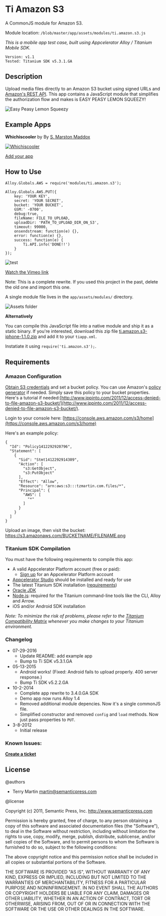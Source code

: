 # Ti Amazon S3

A CommonJS module for Amazon S3.

Module location: `/blob/master/app/assets/modules/ti.amazon.s3.js`

*This is a mobile app test case, built using Appcelerator Alloy / Titanium Mobile SDK.*

```
Version: v1.1
Tested: Titanium SDK v5.3.1.GA
```

## Description

Upload media files directly to an Amazon S3 bucket using signed URLs and [Amazon's REST API](http://docs.aws.amazon.com/AmazonS3/latest/dev/RESTAuthentication.html).  This app contains a JavaScript module that simplifies the authorization flow and makes is EASY PEASY LEMON SQUEEZY!

![Easy Peasy Lemon Squeezy](http://ucyberleague.net/images/clanlogos/535.jpg)

## Example Apps

**Whichiscooler** by By [S. Marston Maddox](http://www.whichiscooler.com/)

[![Whichiscooler](http://a3.mzstatic.com/us/r30/Purple20/v4/84/4f/9a/844f9a97-d1af-2bd8-9a38-d2e43f4ed525/icon90x90.png)](https://itunes.apple.com/us/app/whichiscooler/id971389872?mt=8#)

[Add your app](https://github.com/tzmartin/Ti-Amazon-S3/issues/new)

## How to Use

    Alloy.Globals.AWS = require('modules/ti.amazon.s3');

    Alloy.Globals.AWS.PUT({
    	key: 'YOUR KEY',
    	secret: 'YOUR SECRET',
		bucket: 'YOUR BUCKET',
		GSM:' -0700',
		debug:true,
		fileName: FILE_TO_UPLOAD,
		uploadDir: 'PATH_TO_UPLOAD_DIR_ON_S3',
		timeout: 99000,
		onsendstream: function(e) {},
		error: function(e) {},
		success: function(e) {
			Ti.API.info('DONE!!')
		}
	});

![test](https://raw.githubusercontent.com/tzmartin/Ti-Amazon-S3/master/screencast.gif)

[Watch the Vimeo link](http://vimeo.com/107978881)

Note: This is a complete rewrite. If you used this project in the past, delete the old one and import this one.

A single module file lives in the ```app/assets/modules/``` directory.

![Assets folder](https://monosnap.com/image/ytTb2RNWPYd6h5NdfJMUTnPpT0679V.png)

**Alternatively**

You can compile this JavaScript file into a native module and ship it as a static binary.  If you're interested, download this zip file [ti.amazon.s3-iphone-1.1.0.zip](https://raw.githubusercontent.com/tzmartin/Ti-Amazon-S3/master/dist/ti.amazon.s3-iphone-1.1.0.zip) and add it to your ```tiapp.xml```.

Instatiate it using ```require('ti.amazon.s3');```.

## Requirements

### Amazon Configuration

[Obtain S3 credentials](https://aws-portal.amazon.com/gp/aws/developer/account/index.html?action=access-key) and set a bucket policy.  You can use Amazon's [policy generator](http://awspolicygen.s3.amazonaws.com/policygen.html) if needed.  Simply save this policy to your bucket properties.  Here's a tutorial if needed:[http://www.jppinto.com/2011/12/access-denied-to-file-amazon-s3-bucket/](http://www.jppinto.com/2011/12/access-denied-to-file-amazon-s3-bucket/).

Login to your console here: [https://console.aws.amazon.com/s3/home](https://console.aws.amazon.com/s3/home)

Here's an example policy:

```
{
  "Id": "Policy1412292920796",
  "Statement": [
    {
      "Sid": "Stmt1412292914309",
      "Action": [
        "s3:GetObject",
        "s3:PutObject"
      ],
      "Effect": "Allow",
      "Resource": "arn:aws:s3:::tzmartin.com.files/*",
      "Principal": {
        "AWS": [
          "*"
        ]
      }
    }
  ]
}
```

Upload an image, then visit the bucket: https://s3.amazonaws.com/BUCKETNAME/FILENAME.png

### Titanium SDK Compilation

You must have the following requirements to compile this app:

- A valid Appcelerator Platform account (free or paid):
	- [Sign up](http://www.appcelerator.com/signup) for an Appcelerator Platform account
- [Appcelerator Studio](https://platform.appcelerator.com/#/product/studio) should be installed and ready for use
- The latest Titanium SDK installation ([requirements](http://docs.appcelerator.com/platform/latest/#!/guide/Prerequisites))
- [Oracle JDK](http://docs.appcelerator.com/platform/latest/#!/guide/Installing_Oracle_JDK)
- [Node.js](http://docs.appcelerator.com/platform/latest/#!/guide/Installing_Node): required for the Titanium command-line tools like the CLI, Alloy and Arrow.
- iOS and/or Android SDK installation

*Note: To minimize the risk of problems, please refer to the [Titanium Compatibility Matrix](http://docs.appcelerator.com/platform/latest/#!/guide/Titanium_Compatibility_Matrix) whenever you make changes to your Titanium environment.*

### Changelog

- 07-29-2016
  - Update README: add example app
  - Bump to Ti SDK v5.3.1.GA
- 05-13-2015
	- Android works! (Fixed: Android fails to upload properly. 400 server response.)
  - Bump Ti SDK v5.2.2.GA
- 10-2-2014
	- Complete app rewrite to 3.4.0.GA SDK
	- Demo app now runs Alloy 1.4
	- Removed additional module depencies. Now it's a single commonJS file.
	- Simplified constructor and removed ```config``` and ```load``` methods.  Now just pass properties to ```PUT```.
- 3-8-2012
	- Initial release

### Known Issues:

**[Create a ticket](https://github.com/tzmartin/Ti-Amazon-S3/issues/new)**

## License

@authors

-   Terry Martin <martin@semanticpress.com>

@license    

Copyright (c) 2011, Semantic Press, Inc. <http://www.semanticpress.com>

Permission is hereby granted, free of charge, to any person obtaining
a copy of this software and associated documentation files (the
"Software"), to deal in the Software without restriction, including
without limitation the rights to use, copy, modify, merge, publish,
distribute, sublicense, and/or sell copies of the Software, and to
permit persons to whom the Software is furnished to do so, subject to
the following conditions:

The above copyright notice and this permission notice shall be
included in all copies or substantial portions of the Software.

THE SOFTWARE IS PROVIDED "AS IS", WITHOUT WARRANTY OF ANY KIND,
EXPRESS OR IMPLIED, INCLUDING BUT NOT LIMITED TO THE WARRANTIES OF
MERCHANTABILITY, FITNESS FOR A PARTICULAR PURPOSE AND
NONINFRINGEMENT. IN NO EVENT SHALL THE AUTHORS OR COPYRIGHT HOLDERS BE
LIABLE FOR ANY CLAIM, DAMAGES OR OTHER LIABILITY, WHETHER IN AN ACTION
OF CONTRACT, TORT OR OTHERWISE, ARISING FROM, OUT OF OR IN CONNECTION
WITH THE SOFTWARE OR THE USE OR OTHER DEALINGS IN THE SOFTWARE.
